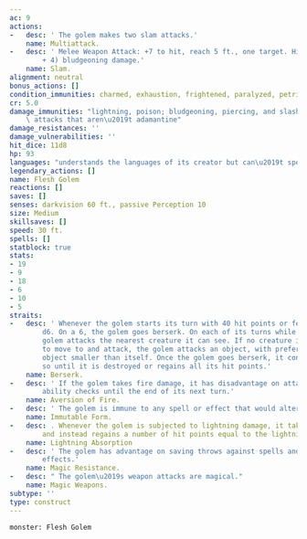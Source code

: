 ```yaml
---
ac: 9
actions:
-   desc: ' The golem makes two slam attacks.'
    name: Multiattack.
-   desc: ' Melee Weapon Attack: +7 to hit, reach 5 ft., one target. Hit: 13 (2d8
        + 4) bludgeoning damage.'
    name: Slam.
alignment: neutral
bonus_actions: []
condition_immunities: charmed, exhaustion, frightened, paralyzed, petrified, poisoned
cr: 5.0
damage_immunities: "lightning, poison; bludgeoning, piercing, and slashing from nonmagical\
    \ attacks that aren\u2019t adamantine"
damage_resistances: ''
damage_vulnerabilities: ''
hit_dice: 11d8
hp: 93
languages: "understands the languages of its creator but can\u2019t speak"
legendary_actions: []
name: Flesh Golem
reactions: []
saves: []
senses: darkvision 60 ft., passive Perception 10
size: Medium
skillsaves: []
speed: 30 ft.
spells: []
statblock: true
stats:
- 19
- 9
- 18
- 6
- 10
- 5
straits:
-   desc: ' Whenever the golem starts its turn with 40 hit points or fewer, roll a
        d6. On a 6, the golem goes berserk. On each of its turns while berserk, the
        golem attacks the nearest creature it can see. If no creature is near enough
        to move to and attack, the golem attacks an object, with preference for an
        object smaller than itself. Once the golem goes berserk, it continues to do
        so until it is destroyed or regains all its hit points.'
    name: Berserk.
-   desc: ' If the golem takes fire damage, it has disadvantage on attack rolls and
        ability checks until the end of its next turn.'
    name: Aversion of Fire.
-   desc: ' The golem is immune to any spell or effect that would alter its form.'
    name: Immutable Form.
-   desc: . Whenever the golem is subjected to lightning damage, it takes no damage
        and instead regains a number of hit points equal to the lightning damage dealt.
    name: Lightning Absorption
-   desc: ' The golem has advantage on saving throws against spells and other magical
        effects.'
    name: Magic Resistance.
-   desc: " The golem\u2019s weapon attacks are magical."
    name: Magic Weapons.
subtype: ''
type: construct
---
```

```statblock
monster: Flesh Golem
```